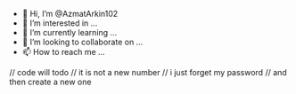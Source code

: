 - 👋 Hi, I’m @AzmatArkin102
- 👀 I’m interested in ...
- 🌱 I’m currently learning ...
- 💞️ I’m looking to collaborate on ...
- 📫 How to reach me ...

<!---
AzmatArkin102/AzmatArkin102 is a ✨ special ✨ repository because its `README.md` (this file) appears on your GitHub profile.
You can click the Preview link to take a look at your changes.
--->


// code will todo
// it is not a new number 
// i just forget my password
// and then create a new one
